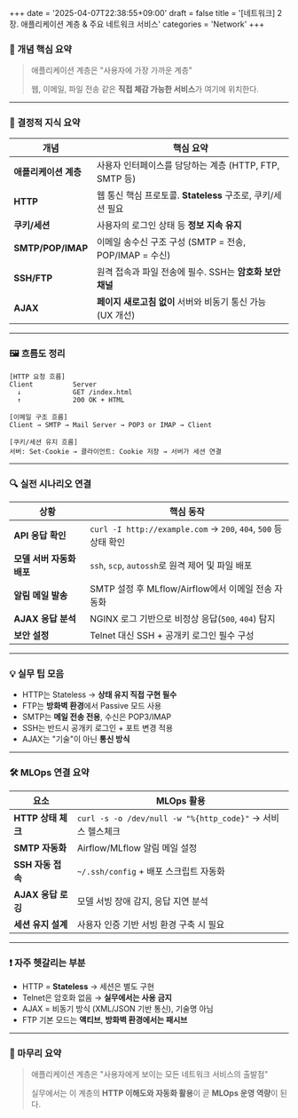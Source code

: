+++
date = '2025-04-07T22:38:55+09:00'
draft = false
title = '[네트워크] 2장. 애플리케이션 계층 & 주요 네트워크 서비스'
categories = 'Network'
+++

### 📌 개념 핵심 요약

> 애플리케이션 계층은 "사용자에 가장 가까운 계층"
> 
> 
> 웹, 이메일, 파일 전송 같은 **직접 체감 가능한 서비스**가 여기에 위치한다.
> 

---

### 🧠 결정적 지식 요약

| 개념 | 핵심 요약 |
| --- | --- |
| **애플리케이션 계층** | 사용자 인터페이스를 담당하는 계층 (HTTP, FTP, SMTP 등) |
| **HTTP** | 웹 통신 핵심 프로토콜. **Stateless** 구조로, 쿠키/세션 필요 |
| **쿠키/세션** | 사용자의 로그인 상태 등 **정보 지속 유지** |
| **SMTP/POP/IMAP** | 이메일 송수신 구조 구성 (SMTP = 전송, POP/IMAP = 수신) |
| **SSH/FTP** | 원격 접속과 파일 전송에 필수. SSH는 **암호화 보안 채널** |
| **AJAX** | **페이지 새로고침 없이** 서버와 비동기 통신 가능 (UX 개선) |

---

### 🖼️ 흐름도 정리

```
[HTTP 요청 흐름]
Client          Server
  ↓             GET /index.html
  ↑             200 OK + HTML

[이메일 구조 흐름]
Client → SMTP → Mail Server → POP3 or IMAP → Client

[쿠키/세션 유지 흐름]
서버: Set-Cookie → 클라이언트: Cookie 저장 → 서버가 세션 연결

```

---

### 🔍 실전 시나리오 연결

| 상황 | 핵심 동작 |
| --- | --- |
| **API 응답 확인** | `curl -I http://example.com` → `200`, `404`, `500` 등 상태 확인 |
| **모델 서버 자동화 배포** | `ssh`, `scp`, `autossh`로 원격 제어 및 파일 배포 |
| **알림 메일 발송** | SMTP 설정 후 MLflow/Airflow에서 이메일 전송 자동화 |
| **AJAX 응답 분석** | NGINX 로그 기반으로 비정상 응답(`500`, `404`) 탐지 |
| **보안 설정** | Telnet 대신 SSH + 공개키 로그인 필수 구성 |

---

### 💡 실무 팁 모음

- HTTP는 Stateless → **상태 유지 직접 구현 필수**
- FTP는 **방화벽 환경**에서 Passive 모드 사용
- SMTP는 **메일 전송 전용**, 수신은 POP3/IMAP
- SSH는 반드시 공개키 로그인 + 포트 변경 적용
- AJAX는 "기술"이 아닌 **통신 방식**

---

### 🛠️ MLOps 연결 요약

| 요소 | MLOps 활용 |
| --- | --- |
| **HTTP 상태 체크** | `curl -s -o /dev/null -w "%{http_code}"` → 서비스 헬스체크 |
| **SMTP 자동화** | Airflow/MLflow 알림 메일 설정 |
| **SSH 자동 접속** | `~/.ssh/config` + 배포 스크립트 자동화 |
| **AJAX 응답 로깅** | 모델 서빙 장애 감지, 응답 지연 분석 |
| **세션 유지 설계** | 사용자 인증 기반 서빙 환경 구축 시 필요 |

---

### ❗ 자주 헷갈리는 부분

- HTTP = **Stateless** → 세션은 별도 구현
- Telnet은 암호화 없음 → **실무에서는 사용 금지**
- AJAX = 비동기 방식 (XML/JSON 기반 통신), 기술명 아님
- FTP 기본 모드는 **액티브**, **방화벽 환경에서는 패시브**

---

### 🏁 마무리 요약

> 애플리케이션 계층은 "사용자에게 보이는 모든 네트워크 서비스의 출발점"
>
>
> 실무에서는 이 계층의 **HTTP 이해도와 자동화 활용**이 곧 **MLOps 운영 역량**이 된다.
